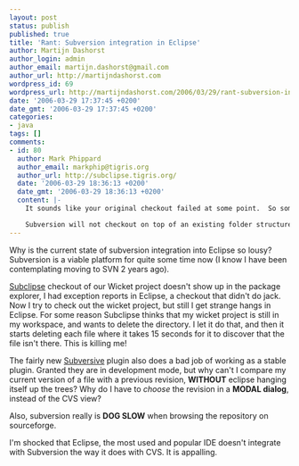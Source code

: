 ```yaml
---
layout: post
status: publish
published: true
title: 'Rant: Subversion integration in Eclipse'
author: Martijn Dashorst
author_login: admin
author_email: martijn.dashorst@gmail.com
author_url: http://martijndashorst.com
wordpress_id: 69
wordpress_url: http://martijndashorst.com/2006/03/29/rant-subversion-integration-in-eclipse/
date: '2006-03-29 17:37:45 +0200'
date_gmt: '2006-03-29 17:37:45 +0200'
categories:
- java
tags: []
comments:
- id: 80
  author: Mark Phippard
  author_email: markphip@tigris.org
  author_url: http://subclipse.tigris.org/
  date: '2006-03-29 18:36:13 +0200'
  date_gmt: '2006-03-29 18:36:13 +0200'
  content: |-
    It sounds like your original checkout failed at some point.  So some or all of the files are in your workspace on disk, but since the process failed the Eclipse project was not established.  Just delete the files from your disk before trying the checkout again so that the checkout process does not have to do it.

    Subversion will not checkout on top of an existing folder structure which is why it has to do this.
---
```

<p>Why is the current state of subversion integration into Eclipse so lousy? Subversion is a viable platform for quite some time now (I know I have been contemplating moving to SVN 2 years ago).</p>
<p>
<a href="http://subclipse.tigris.org">Subclipse</a> checkout of our Wicket project doesn't show up in the package explorer, I had exception reports in Eclipse, a checkout that didn't do jack. Now I try to check out the wicket project, but still I get strange hangs in Eclipse. For some reason Subclipse thinks that my wicket project is still in my workspace, and wants to delete the directory. I let it do that, and then it starts deleting each file where it takes 15 seconds for it to discover that the file isn't there. This is killing me!</p>
<p>
The fairly new <a href="http://www.polarion.org/p_subversive.php">Subversive</a> plugin also does a bad job of working as a stable plugin. Granted they are in development mode, but why can't I compare my current version of a file with a previous revision, <b>WITHOUT</b> eclipse hanging itself up the trees? Why do I have to <i>choose</i> the revision in a <strong>MODAL dialog</strong>, instead of the CVS view?</p>
<p>
Also, subversion really is <b>DOG SLOW</b> when browsing the repository on sourceforge.</p>
<p>
I'm shocked that Eclipse, the most used and popular IDE doesn't integrate with Subversion the way it does with CVS. It is appalling.</p>
